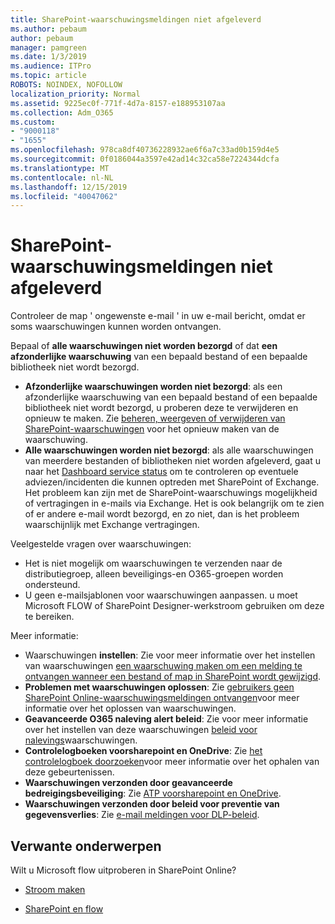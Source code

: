 ```yaml
---
title: SharePoint-waarschuwingsmeldingen niet afgeleverd
ms.author: pebaum
author: pebaum
manager: pamgreen
ms.date: 1/3/2019
ms.audience: ITPro
ms.topic: article
ROBOTS: NOINDEX, NOFOLLOW
localization_priority: Normal
ms.assetid: 9225ec0f-771f-4d7a-8157-e188953107aa
ms.collection: Adm_O365
ms.custom:
- "9000118"
- "1655"
ms.openlocfilehash: 978ca8df40736228932ae6f6a7c33ad0b159d4e5
ms.sourcegitcommit: 0f0186044a3597e42ad14c32ca58e7224344dcfa
ms.translationtype: MT
ms.contentlocale: nl-NL
ms.lasthandoff: 12/15/2019
ms.locfileid: "40047062"
---
```

# <a name="sharepoint-alert-notifications-not-delivered"></a>SharePoint-waarschuwingsmeldingen niet afgeleverd

Controleer de map ' ongewenste e-mail ' in uw e-mail bericht, omdat er soms waarschuwingen kunnen worden ontvangen.

Bepaal of **alle waarschuwingen niet worden bezorgd** of dat **een afzonderlijke waarschuwing** van een bepaald bestand of een bepaalde bibliotheek niet wordt bezorgd.

- **Afzonderlijke waarschuwingen worden niet bezorgd**: als een afzonderlijke waarschuwing van een bepaald bestand of een bepaalde bibliotheek niet wordt bezorgd, u proberen deze te verwijderen en opnieuw te maken. Zie [beheren, weergeven of verwijderen van SharePoint-waarschuwingen](https://support.office.com/article/manage-view-or-delete-sharepoint-alerts-99dfb19c-9a90-4a8c-aba1-aa8c8afb0de2?ui=en-US&rs=&ad=US#ID0EAADAAA=Online) voor het opnieuw maken van de waarschuwing.
- **Alle waarschuwingen worden niet bezorgd**: als alle waarschuwingen van meerdere bestanden of bibliotheken niet worden afgeleverd, gaat u naar het [Dashboard service status](https://admin.microsoft.com/AdminPortal/Home#/servicehealth) om te controleren op eventuele adviezen/incidenten die kunnen optreden met SharePoint of Exchange. Het probleem kan zijn met de SharePoint-waarschuwings mogelijkheid of vertragingen in e-mails via Exchange. Het is ook belangrijk om te zien of er andere e-mail wordt bezorgd, en zo niet, dan is het probleem waarschijnlijk met Exchange vertragingen.

Veelgestelde vragen over waarschuwingen:

- Het is niet mogelijk om waarschuwingen te verzenden naar de distributiegroep, alleen beveiligings-en O365-groepen worden ondersteund.
- U geen e-mailsjablonen voor waarschuwingen aanpassen. u moet Microsoft FLOW of SharePoint Designer-werkstroom gebruiken om deze te bereiken.

Meer informatie:

- Waarschuwingen **instellen**: Zie voor meer informatie over het instellen van waarschuwingen [een waarschuwing maken om een melding te ontvangen wanneer een bestand of map in SharePoint wordt gewijzigd](https://support.office.com/article/create-an-alert-to-get-notified-when-a-file-or-folder-changes-in-sharepoint-e5a79e7b-a146-46da-a9ef-d65409ba8918).
- **Problemen met waarschuwingen oplossen**: Zie [gebruikers geen SharePoint Online-waarschuwingsmeldingen ontvangen](https://docs.microsoft.com/sharepoint/support/sites/no-alert-notifications)voor meer informatie over het oplossen van waarschuwingen.
- **Geavanceerde O365 naleving alert beleid**: Zie voor meer informatie over het instellen van deze waarschuwingen [beleid voor nalevings](https://docs.microsoft.com/office365/securitycompliance/alert-policies)waarschuwingen.
- **Controlelogboeken voorsharepoint en OneDrive**: Zie [het controlelogboek doorzoeken](https://docs.microsoft.com/office365/securitycompliance/search-the-audit-log-in-security-and-compliance#search-the-audit-log)voor meer informatie over het ophalen van deze gebeurtenissen.
- **Waarschuwingen verzonden door geavanceerde bedreigingsbeveiliging**: Zie [ATP voorsharepoint en OneDrive](https://docs.microsoft.com/office365/securitycompliance/atp-for-spo-odb-and-teams).
- **Waarschuwingen verzonden door beleid voor preventie van gegevensverlies**: Zie [e-mail meldingen voor DLP-beleid](https://docs.microsoft.com/office365/securitycompliance/use-notifications-and-policy-tips).

## <a name="related-topics"></a>Verwante onderwerpen

Wilt u Microsoft flow uitproberen in SharePoint Online?

- [Stroom maken](https://support.office.com/article/a9c3e03b-0654-46af-a254-20252e580d01)

- [SharePoint en flow](https://flow.microsoft.com//blog/sharepoint-and-flow/)
